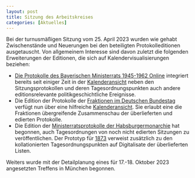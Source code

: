 ```yaml
---
layout: post
title: Sitzung des Arbeitskreises
categories: [Aktuelles]
---
```


Bei der turnusmäßigen Sitzung vom 25. April 2023 wurden wie gehabt Zwischenstände und Neuerungen bei den beteiligten Protokolleditionen ausgetauscht. Von allgemeinem Interesse sind davon zuletzt die folgenden Erweiterungen der Editionen, die sich auf Kalendervisualisierungen beziehen: 

- [Die Protokolle des Bayerischen Ministerrats 1945-1962 Online](https://www.bayerischer-ministerrat.de/) integriert bereits seit einiger Zeit in der [Kalenderansicht](https://www.bayerischer-ministerrat.de/index.php?visual=calendar) neben den Sitzungsprotokollen und deren Tagesordnungspunkten auch andere editionsrelevante politikgeschichtliche Ereignisse.
- Die Edition der Protokolle der [Fraktionen im Deutschen Bundestag](https://fraktionsprotokolle.de/) verfügt nun über eine hilfreiche [Kalenderansicht](https://fraktionsprotokolle.de/kalender.htm). Sie erlaubt eine die Fraktionen übergreifende Zusammenschau der überlieferten und edierten Protokolle.
- Die Edition der [Ministerratsprotokolle der Habsburgermonarchie](https://mrp.oeaw.ac.at/) hat begonnen, auch Tagesordnungen von noch nicht edierten Sitzungen zu veröffentlichen. Der Prototyp für [1873](https://mrp.oeaw.ac.at/pages/calendar.html?year=1873) verweist zusätzlich zu den kollationierten Tagesordnungspunkten auf Digitalisate der überlieferten Listen.

Weiters wurde mit der Detailplanung eines für 17.-18. Oktober 2023 angesetzten Treffens in München begonnen. 
